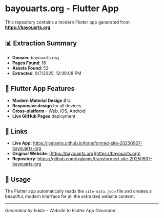 # bayouarts.org - Flutter App

This repository contains a modern Flutter app generated from: **https://bayouarts.org**

## 📊 Extraction Summary
- **Domain**: bayouarts.org
- **Pages Found**: 16
- **Assets Found**: 52
- **Extracted**: 9/7/2025, 12:09:08 PM

## 🎨 Flutter App Features
- **Modern Material Design 3** UI
- **Responsive design** for all devices
- **Cross-platform** - Web, iOS, Android
- **Live GitHub Pages** deployment

## 🔗 Links
- **Live App**: https://jvalamis.github.io/transformed-site-20250907-bayouarts-org
- **Original Website**: [https://bayouarts.org](https://bayouarts.org)
- **Repository**: https://github.com/jvalamis/transformed-site-20250907-bayouarts-org

## 📱 Usage
The Flutter app automatically reads the `site-data.json` file and creates a beautiful, modern interface for all the extracted website content.

---
*Generated by Eddie - Website to Flutter App Generator*
